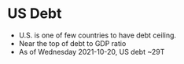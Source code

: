 # US Debt

- U.S. is one of few countries to have debt ceiling.
- Near the top of debt to GDP ratio
- As of Wednesday 2021-10-20, US debt ~29T

